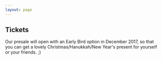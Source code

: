 ```yaml
---
layout: page
---
```


## Tickets

Our presale will open with an Early Bird option in December 2017, so that
you can get a lovely Christmas/Hanukkah/New Year's present for yourself or your
friends. ;)
